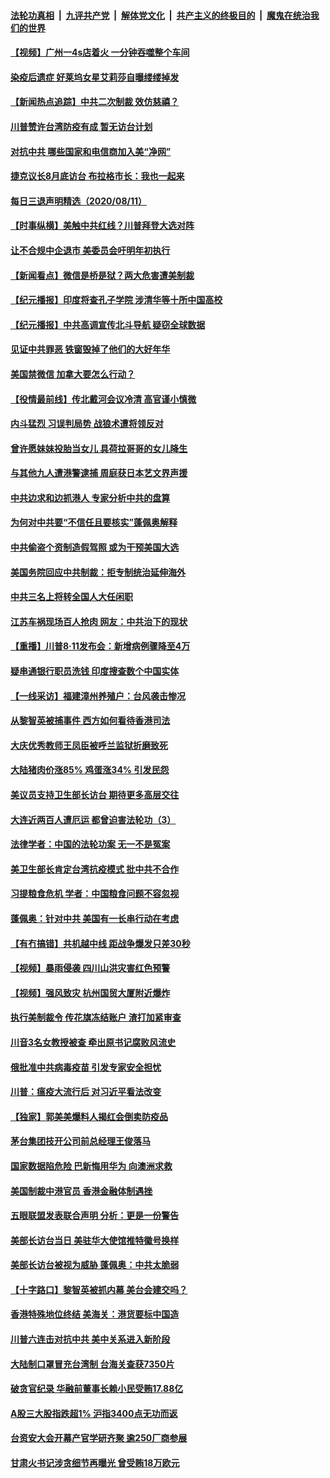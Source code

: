 

####  [法轮功真相](../../../../basic/blob/master/README.md?t=08121602) &nbsp;|&nbsp; [九评共产党](../../../../9ping.md/blob/master/README.md?t=08121602) &nbsp;|&nbsp; [解体党文化](../../../../jtdwh.md/blob/master/README.md?t=08121602)  &nbsp;|&nbsp; [共产主义的终极目的](../../../../gczydzjmd.md/blob/master/README.md?t=08121602) &nbsp;|&nbsp; [魔鬼在统治我们的世界](../../../../mgztzwmdsj.md/blob/master/README.md?t=08121602) 

#### [【视频】广州一4s店着火 一分钟吞噬整个车间](../pages/nsc413/n12324505.md?t=08121602) 


#### [染疫后遗症 好莱坞女星艾莉莎自曝缕缕掉发](../pages/nsc413/n12323817.md?t=08121602) 

#### [【新闻热点追踪】中共二次制裁 效仿慈禧？](../pages/nsc413/n12324335.md?t=08121602) 

#### [川普赞许台湾防疫有成 暂无访台计划](../pages/nsc413/n12324224.md?t=08121602) 

#### [对抗中共 哪些国家和电信商加入美“净网”](../pages/nsc413/n12324184.md?t=08121602) 

#### [捷克议长8月底访台 布拉格市长：我也一起来](../pages/nsc413/n12324099.md?t=08121602) 

#### [每日三退声明精选（2020/08/11）](../pages/nsc413/n12324185.md?t=08121602) 

#### [【时事纵横】美触中共红线？川普拜登大选对阵](../pages/nsc413/n12323595.md?t=08121602) 

#### [让不合规中企退市 美委员会吁明年初执行](../pages/nsc413/n12323654.md?t=08121602) 

#### [【新闻看点】微信是桥是狱？两大危害遭美制裁](../pages/nsc413/n12323698.md?t=08121602) 

#### [【纪元播报】印度将查孔子学院 涉清华等十所中国高校](../pages/nsc413/n12323090.md?t=08121602) 

#### [【纪元播报】中共高调宣传北斗导航 疑窃全球数据](../pages/nsc413/n12323067.md?t=08121602) 

#### [见证中共罪恶 铁窗毁掉了他们的大好年华](../pages/nsc413/n12322405.md?t=08121602) 

#### [美国禁微信 加拿大要怎么行动？](../pages/nsc413/n12323275.md?t=08121602) 

#### [【役情最前线】传北戴河会议冷清 高官谨小慎微](../pages/nsc413/n12323367.md?t=08121602) 

#### [内斗猛烈 习误判局势 战狼术遭将领反对](../pages/nsc413/n12323838.md?t=08121602) 

#### [曾许愿妹妹投胎当女儿 具荷拉哥哥的女儿降生](../pages/nsc413/n12323627.md?t=08121602) 

#### [与其他九人遭港警逮捕 周庭获日本艺文界声援](../pages/nsc413/n12323294.md?t=08121602) 

#### [中共边求和边抓港人 专家分析中共的盘算](../pages/nsc413/n12323615.md?t=08121602) 

#### [为何对中共要“不信任且要核实”蓬佩奥解释](../pages/nsc413/n12323701.md?t=08121602) 

#### [中共偷盗个资制造假驾照 或为干预美国大选](../pages/nsc413/n12323707.md?t=08121602) 

#### [美国务院回应中共制裁：拒专制统治延伸海外](../pages/nsc413/n12323599.md?t=08121602) 

#### [中共三名上将转全国人大任闲职](../pages/nsc413/n12323548.md?t=08121602) 

#### [江苏车祸现场百人抢肉 网友：中共治下的现状](../pages/nsc413/n12323563.md?t=08121602) 

#### [【重播】川普8·11发布会：新增病例骤降至4万](../pages/nsc413/n12323370.md?t=08121602) 

#### [疑串通银行职员洗钱 印度搜查数个中国实体](../pages/nsc413/n12323592.md?t=08121602) 

#### [【一线采访】福建漳州养殖户：台风袭击惨况](../pages/nsc413/n12323398.md?t=08121602) 

#### [从黎智英被捕事件 西方如何看待香港司法](../pages/nsc413/n12323498.md?t=08121602) 

#### [大庆优秀教师王凤臣被呼兰监狱折磨致死](../pages/nsc413/n12322108.md?t=08121602) 

#### [大陆猪肉价涨85% 鸡蛋涨34% 引发民怨](../pages/nsc413/n12323253.md?t=08121602) 

#### [美议员支持卫生部长访台 期待更多高层交往](../pages/nsc413/n12323347.md?t=08121602) 

#### [大连近两百人遭厄运 都曾迫害法轮功（3）](../pages/nsc413/n12320234.md?t=08121602) 

#### [法律学者：中国的法轮功案 无一不是冤案](../pages/nsc413/n12320907.md?t=08121602) 

#### [美卫生部长肯定台湾抗疫模式 批中共不合作](../pages/nsc413/n12323149.md?t=08121602) 

#### [习提粮食危机 学者：中国粮食问题不容忽视](../pages/nsc413/n12322930.md?t=08121602) 

#### [蓬佩奥：针对中共 美国有一长串行动在考虑](../pages/nsc413/n12322967.md?t=08121602) 

#### [【有冇搞错】共机越中线 距战争爆发只差30秒](../pages/nsc413/n12322988.md?t=08121602) 

#### [【视频】暴雨侵袭 四川山洪灾害红色预警](../pages/nsc413/n12322608.md?t=08121602) 

#### [【视频】强风致灾 杭州国贸大厦附近爆炸](../pages/nsc413/n12323029.md?t=08121602) 

#### [执行美制裁令 传花旗冻结账户 渣打加紧审查](../pages/nsc413/n12322965.md?t=08121602) 

#### [川音3名女教授被查 牵出原书记腐败风流史](../pages/nsc413/n12320817.md?t=08121602) 

#### [俄批准中共病毒疫苗 引发专家安全担忧](../pages/nsc413/n12322759.md?t=08121602) 

#### [川普：瘟疫大流行后 对习近平看法改变](../pages/nsc413/n12322972.md?t=08121602) 

#### [【独家】郭美美爆料人揭红会倒卖防疫品](../pages/nsc413/n12321142.md?t=08121602) 

#### [茅台集团技开公司前总经理王俊落马](../pages/nsc413/n12322754.md?t=08121602) 

#### [国家数据陷危险 巴新悔用华为 向澳洲求救](../pages/nsc413/n12322849.md?t=08121602) 

#### [美国制裁中港官员 香港金融体制遇挫](../pages/nsc413/n12322484.md?t=08121602) 

#### [五眼联盟发表联合声明 分析：更是一份警告](../pages/nsc413/n12322637.md?t=08121602) 

#### [美部长访台当日 美驻华大使馆推特徽号换样](../pages/nsc413/n12322293.md?t=08121602) 

#### [美部长访台被视为威胁 蓬佩奥：中共太脆弱](../pages/nsc413/n12322500.md?t=08121602) 

#### [【十字路口】黎智英被抓内幕 美台会建交吗？](../pages/nsc413/n12321419.md?t=08121602) 

#### [香港特殊地位终结 美海关：港货要标中国造](../pages/nsc413/n12322310.md?t=08121602) 

#### [川普六连击对抗中共 美中关系进入新阶段](../pages/nsc413/n12321154.md?t=08121602) 

#### [大陆制口罩冒充台湾制 台海关查获7350片](../pages/nsc413/n12322328.md?t=08121602) 

#### [破贪官纪录 华融前董事长赖小民受贿17.88亿](../pages/nsc413/n12322342.md?t=08121602) 

#### [A股三大股指跌超1% 沪指3400点无功而返](../pages/nsc413/n12322104.md?t=08121602) 

#### [台资安大会开幕产官学研齐聚 逾250厂商参展](../pages/nsc413/n12322106.md?t=08121602) 

#### [甘肃火书记涉贪细节再曝光 曾受贿18万欧元](../pages/nsc413/n12322102.md?t=08121602) 


